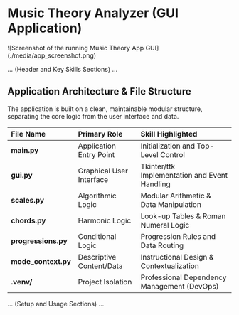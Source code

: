 #  Music Theory Analyzer (GUI Application)

![Screenshot of the running Music Theory App GUI] (./media/app_screenshot.png) 


... (Header and Key Skills Sections) ...

##  Application Architecture & File Structure

The application is built on a clean, maintainable modular structure, separating the core logic from the user interface and data.

| File Name | Primary Role | Skill Highlighted |
| :--- | :--- | :--- |
| **main.py** | Application Entry Point | Initialization and Top-Level Control |
| **gui.py** | Graphical User Interface | Tkinter/ttk Implementation and Event Handling |
| **scales.py** | Algorithmic Logic | Modular Arithmetic & Data Manipulation |
| **chords.py** | Harmonic Logic | Look-up Tables & Roman Numeral Logic |
| **progressions.py** | Conditional Logic | Progression Rules and Data Routing |
| **mode_context.py**| Descriptive Content/Data | Instructional Design & Contextualization |
| **.venv/** | Project Isolation | Professional Dependency Management (DevOps) |

... (Setup and Usage Sections) ...